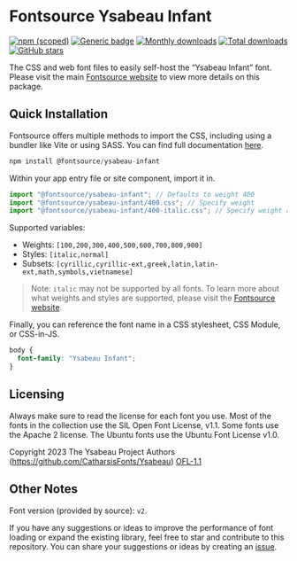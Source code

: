 # Fontsource Ysabeau Infant

[![npm (scoped)](https://img.shields.io/npm/v/@fontsource/ysabeau-infant?color=brightgreen)](https://www.npmjs.com/package/@fontsource/ysabeau-infant) [![Generic badge](https://img.shields.io/badge/fontsource-passing-brightgreen)](https://github.com/fontsource/fontsource) [![Monthly downloads](https://badgen.net/npm/dm/@fontsource/ysabeau-infant)](https://github.com/fontsource/fontsource) [![Total downloads](https://badgen.net/npm/dt/@fontsource/ysabeau-infant)](https://github.com/fontsource/fontsource) [![GitHub stars](https://img.shields.io/github/stars/fontsource/fontsource.svg?style=social&label=Star)](https://github.com/fontsource/fontsource/stargazers)

The CSS and web font files to easily self-host the “Ysabeau Infant” font. Please visit the main [Fontsource website](https://fontsource.org/fonts/ysabeau-infant) to view more details on this package.

## Quick Installation

Fontsource offers multiple methods to import the CSS, including using a bundler like Vite or using SASS. You can find full documentation [here](https://fontsource.org/docs/getting-started/introduction).

```javascript
npm install @fontsource/ysabeau-infant
```

Within your app entry file or site component, import it in.

```javascript
import "@fontsource/ysabeau-infant"; // Defaults to weight 400
import "@fontsource/ysabeau-infant/400.css"; // Specify weight
import "@fontsource/ysabeau-infant/400-italic.css"; // Specify weight and style
```

Supported variables:
- Weights: `[100,200,300,400,500,600,700,800,900]`
- Styles: `[italic,normal]`
- Subsets: `[cyrillic,cyrillic-ext,greek,latin,latin-ext,math,symbols,vietnamese]`

> Note: `italic` may not be supported by all fonts. To learn more about what weights and styles are supported, please visit the [Fontsource website](https://fontsource.org/fonts/ysabeau-infant).

Finally, you can reference the font name in a CSS stylesheet, CSS Module, or CSS-in-JS.

```css
body {
  font-family: "Ysabeau Infant";
}
```

## Licensing
Always make sure to read the license for each font you use. Most of the fonts in the collection use the SIL Open Font License, v1.1. Some fonts use the Apache 2 license. The Ubuntu fonts use the Ubuntu Font License v1.0.

Copyright 2023 The Ysabeau Project Authors (https://github.com/CatharsisFonts/Ysabeau)
[OFL-1.1](http://scripts.sil.org/OFL)

## Other Notes
Font version (provided by source): `v2`.

If you have any suggestions or ideas to improve the performance of font loading or expand the existing library, feel free to star and contribute to this repository. You can share your suggestions or ideas by creating an [issue](https://github.com/fontsource/fontsource/issues).